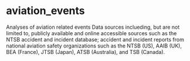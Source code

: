 # aviation_events
Analyses of aviation related events
Data sources inclueding, but are not limited to, publicly available and online accessible sources such as the NTSB accident and incident database; accident and incident reports from national aviation safety organizations such as the NTSB (US), AAIB (UK), BEA (France), JTSB (Japan), ATSB (Australia), and TSB (Canada).
